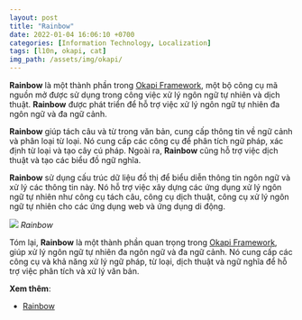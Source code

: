 ```yaml
---
layout: post
title: "Rainbow"
date: 2022-01-04 16:06:10 +0700
categories: [Information Technology, Localization]
tags: [l10n, okapi, cat]
img_path: /assets/img/okapi/
---
```


**Rainbow** là một thành phần trong [Okapi Framework](https://vegetaz.github.io/posts/Okapi-Framework/), một bộ công cụ mã nguồn mở được sử dụng trong công việc xử lý ngôn ngữ tự nhiên và dịch thuật. **Rainbow** được phát triển để hỗ trợ việc xử lý ngôn ngữ tự nhiên đa ngôn ngữ và đa ngữ cảnh.

**Rainbow** giúp tách câu và từ trong văn bản, cung cấp thông tin về ngữ cảnh và phân loại từ loại. Nó cung cấp các công cụ để phân tích ngữ pháp, xác định từ loại và tạo cây cú pháp. Ngoài ra, **Rainbow** cũng hỗ trợ việc dịch thuật và tạo các biểu đồ ngữ nghĩa.

**Rainbow** sử dụng cấu trúc dữ liệu đồ thị để biểu diễn thông tin ngôn ngữ và xử lý các thông tin này. Nó hỗ trợ việc xây dựng các ứng dụng xử lý ngôn ngữ tự nhiên như công cụ tách câu, công cụ dịch thuật, công cụ xử lý ngôn ngữ tự nhiên cho các ứng dụng web và ứng dụng di động.

![](Rainbow.png)
_Rainbow_

Tóm lại, **Rainbow** là một thành phần quan trọng trong [Okapi Framework](https://vegetaz.github.io/posts/Okapi-Framework/), giúp xử lý ngôn ngữ tự nhiên đa ngôn ngữ và đa ngữ cảnh. Nó cung cấp các công cụ và khả năng xử lý ngữ pháp, từ loại, dịch thuật và ngữ nghĩa để hỗ trợ việc phân tích và xử lý văn bản.

**Xem thêm**:
- [Rainbow](https://okapiframework.org/wiki/index.php/Rainbow)
